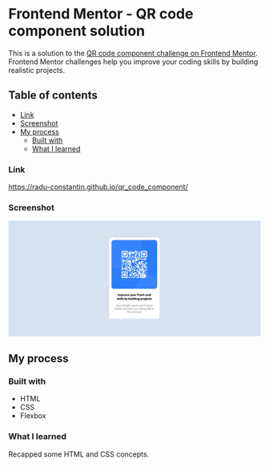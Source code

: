 # Frontend Mentor - QR code component solution

This is a solution to the [QR code component challenge on Frontend Mentor](https://www.frontendmentor.io/challenges/qr-code-component-iux_sIO_H). Frontend Mentor challenges help you improve your coding skills by building realistic projects. 

## Table of contents
- [Link](#link)
- [Screenshot](#screenshot)
- [My process](#my-process)
  - [Built with](#built-with)
  - [What I learned](#what-i-learned)

### Link
https://radu-constantin.github.io/qr_code_component/

### Screenshot
![](./screenshot.jpg)

## My process

### Built with

- HTML
- CSS
- Flexbox

### What I learned

Recapped some HTML and CSS concepts.
